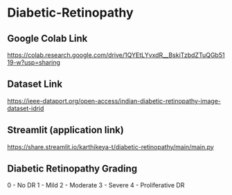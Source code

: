 # Diabetic-Retinopathy

## Google Colab Link
https://colab.research.google.com/drive/1QYEtLYvxdR__BskiTzbdZTuQGb5119-w?usp=sharing

## Dataset Link
https://ieee-dataport.org/open-access/indian-diabetic-retinopathy-image-dataset-idrid

## Streamlit (application link)
https://share.streamlit.io/karthikeya-t/diabetic-retinopathy/main/main.py

## Diabetic Retinopathy Grading 
 0 - No DR
 1 - Mild
 2 - Moderate
 3 - Severe
 4 - Proliferative DR
 
 
